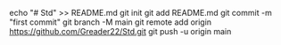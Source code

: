 echo "# Std" >> README.md
  git init
  git add README.md
  git commit -m "first commit"
  git branch -M main
  git remote add origin https://github.com/Greader22/Std.git
  git push -u origin main
